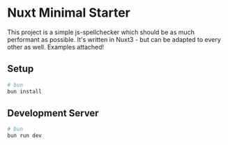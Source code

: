 # Nuxt Minimal Starter

This project is a simple js-spellchecker which should be as much performant as possible. It's written in Nuxt3 - but can be adapted to every other as well. Examples attached!

## Setup

```bash
# bun
bun install
```

## Development Server
```bash
# bun
bun run dev
```
